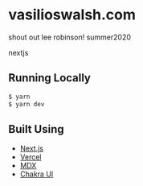 # vasilioswalsh.com
shout out lee robinson!
summer2020

nextjs
## Running Locally

```bash
$ yarn
$ yarn dev
```

## Built Using
- [Next.js](https://nextjs.org/)
- [Vercel](https://vercel.com)
- [MDX](https://github.com/mdx-js/mdx)
- [Chakra UI](https://chakra-ui.com/)
